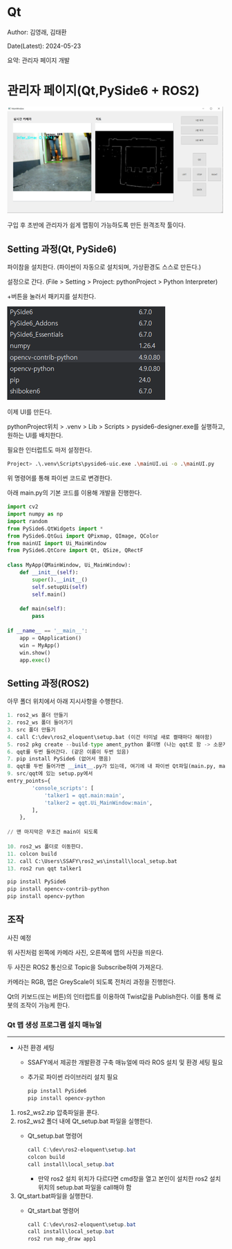 # Qt
Author: 김영래, 김태환

Date(Latest): 2024-05-23

요약: 관리자 페이지 개발 



# 관리자 페이지(Qt,PySide6 + ROS2)


<img src="./img/QT.PNG" width="500px">


구입 후 초반에 관리자가 쉽게 맵핑이 가능하도록 만든 원격조작 툴이다.


## Setting 과정(Qt, PySide6)


파이참을 설치한다. (파이썬이 자동으로 설치되며, 가상환경도 스스로 만든다.)

설정으로 간다.  (File > Setting > Project: pythonProject > Python Interpreter)

+버튼을 눌러서 패키지를 설치한다.

<img src="./img/Untitled_2.png">

이제 UI를 만든다.

pythonProject위치 > .venv > Lib > Scripts > pyside6-designer.exe를 실행하고, 원하는 UI를 배치한다.

필요한 인터럽트도 마저 설정한다.

```bash
Project> .\.venv\Scripts\pyside6-uic.exe .\mainUI.ui -o .\mainUI.py
```

위 명령어를 통해 파이썬 코드로 변경한다.

아래 main.py의 기본 코드를 이용해 개발을 진행한다.

```python
import cv2
import numpy as np
import random
from PySide6.QtWidgets import *
from PySide6.QtGui import QPixmap, QImage, QColor
from mainUI import Ui_MainWindow
from PySide6.QtCore import Qt, QSize, QRectF

class MyApp(QMainWindow, Ui_MainWindow):
    def __init__(self):
        super().__init__()
        self.setupUi(self)
        self.main()

    def main(self):
        pass

if __name__ == '__main__':
    app = QApplication()
    win = MyApp()
    win.show()
    app.exec()
```

## Setting 과정(ROS2)

아무 폴더 위치에서 아래 지시사항을 수행한다.

```python
1. ros2_ws 폴더 만들기
2. ros2_ws 폴더 들어가기
3. src 폴더 만들기
4. call C:\dev\ros2_eloquent\setup.bat (이건 터미널 새로 켤때마다 해야함)
5. ros2 pkg create --build-type ament_python 폴더명 (나는 qqt로 함 -> 소문자로 꿈 qqt)
6. qqt를 두번 들어간다. (같은 이름이 두번 있음)
7. pip install PySide6 (없어서 했음)
8. qqt를 두번 들어가면 __init__.py가 있는데, 여기에 내 파이썬 Qt파일(main.py, mainUI.py)을 복사한다. 
9. src/qqt에 있는 setup.py에서 
entry_points={
        'console_scripts': [
            'talker1 = qqt.main:main',
            'talker2 = qqt.Ui_MainWindow:main',
        ],
    },

// 맨 마지막은 무조건 main이 되도록

10. ros2_ws 폴더로 이동한다.
11. colcon build
12. call C:\Users\SSAFY\ros2_ws\install\local_setup.bat
13. ros2 run qqt talker1
```

```bash
pip install PySide6
pip install opencv-contrib-python
pip install opencv-python
```

## 조작


사진 예정

위 사진처럼 왼쪽에 카메라 사진, 오른쪽에 맵의 사진을 띄운다.

두 사진은 ROS2 통신으로 Topic을 Subscribe하여 가져온다. 

카메라는 RGB, 맵은 GreyScale이 되도록 전처리 과정을 진행한다.

Qt의 키보드(또는 버튼)의 인터럽트를 이용하여 Twist값을 Publish한다. 이를 통해 로봇의 조작이 가능케 한다.

### Qt 맵 생성 프로그램 설치 매뉴얼

---

- 사전 환경 세팅
    - SSAFY에서 제공한 개발환경 구축 매뉴얼에 따라 ROS 설치 및 환경 세팅 필요
    - 추가로 파이썬 라이브러리 설치 필요
        
        ```powershell
        pip install PySide6
        pip install opencv-python
        ```
        

1. ros2_ws2.zip 압축파일을 푼다.
2. ros2_ws2 폴더 내에 Qt_setup.bat 파일을 실행한다.
    - Qt_setup.bat 명령어
        
        ```powershell
        call C:\dev\ros2-eloquent\setup.bat
        colcon build
        call install\local_setup.bat
        ```
        
        - 만약 ros2 설치 위치가 다르다면 cmd창을 열고 본인이 설치한 ros2 설치 위치의 setup.bat 파일을 call해야 함
3. Qt_start.bat파일을 실행한다.
    - Qt_start.bat 명령어
        
        ```powershell
        call C:\dev\ros2-eloquent\setup.bat
        call install\local_setup.bat
        ros2 run map_draw app1
        ```